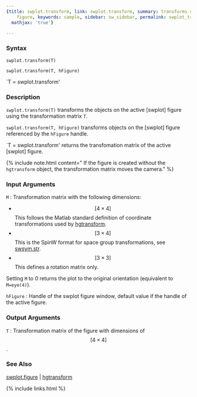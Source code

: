 ```yaml
---
{title: swplot.transform, link: swplot.transform, summary: transforms objects on swplot
    figure, keywords: sample, sidebar: sw_sidebar, permalink: swplot_transform, folder: swplot,
  mathjax: 'true'}

---
```

  
### Syntax
  
`swplot.transform(T)`
  
`swplot.transform(T, hFigure)`
 
`T = swplot.transform'
 
### Description
  
`swplot.transform(T)` transforms the objects on the active [swplot] figure
using the transformation matrix `T`.
   
`swplot.transform(T, hFigure)` transforms objects on the [swplot] figure
referenced by the `hFigure` handle.
 
`T = swplot.transform' returns the transfomation matrix of the active
[swplot] figure.
 
{% include note.html content=" If the figure is created without the `hgtransform` object, the
  transformation matrix moves the camera." %}
 
### Input Arguments
  
`M`
: Transformation matrix with the following dimensions:
  * $$[4\times4]$$      This follows the Matlab standard definition of coordinate transformations used by [hgtransform](https://www.mathworks.com/help/matlab/ref/hgtransform.html).
  * $$[3\times 4]$$     This is the SpinW format for space group 
                      transformations, see [swsym.str](swsym_str). 
  * $$[3\times 3]$$     This defines a rotation matrix only.
      
  Setting `M` to 0 returns the plot to the original orientation
  (equivalent to `M=eye(4)`).
  
`hFigure`
: Handle of the swplot figure window, default value if the handle of the
  active figure.
  
### Output Arguments
 
`T`
: Transformation matrix of the figure with dimensions of $$[4\times 4]$$.
    
### See Also
 
[swplot.figure](swplot_figure) \| [hgtransform](https://www.mathworks.com/help/matlab/ref/hgtransform.html)
 

{% include links.html %}
